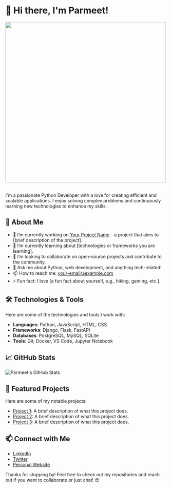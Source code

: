 # 👋 Hi there, I'm Parmeet!
<img src="https://user-images.githubusercontent.com/74038190/225813708-98b745f2-7d22-48cf-9150-083f1b00d6c9.gif" width="500">
<br><br>

I'm a passionate Python Developer with a love for creating efficient and scalable applications. I enjoy solving complex problems and continuously learning new technologies to enhance my skills.

## 🚀 About Me

- 🔭 I’m currently working on [Your Project Name](link-to-your-project) - a project that aims to [brief description of the project].
- 🌱 I’m currently learning about [technologies or frameworks you are learning].
- 👯 I’m looking to collaborate on open-source projects and contribute to the community.
- 💬 Ask me about Python, web development, and anything tech-related!
- 📫 How to reach me: [your-email@example.com](mailto:your-email@example.com)
- ⚡ Fun fact: I love [a fun fact about yourself, e.g., hiking, gaming, etc.].

## 🛠️ Technologies & Tools

Here are some of the technologies and tools I work with:

- **Languages**: Python, JavaScript, HTML, CSS
- **Frameworks**: Django, Flask, FastAPI
- **Databases**: PostgreSQL, MySQL, SQLite
- **Tools**: Git, Docker, VS Code, Jupyter Notebook

## 📈 GitHub Stats

![Parmeet's GitHub Stats](https://github-readme-stats.vercel.app/api?username=ParmeetBhamrah&show_icons=true&theme=radical)

## 🌟 Featured Projects

Here are some of my notable projects:

- [Project 1](link-to-your-project-1): A brief description of what this project does.
- [Project 2](link-to-your-project-2): A brief description of what this project does.
- [Project 3](link-to-your-project-3): A brief description of what this project does.

## 📫 Connect with Me

- [LinkedIn](your-linkedin-profile)
- [Twitter](your-twitter-profile)
- [Personal Website](your-website)

Thanks for stopping by! Feel free to check out my repositories and reach out if you want to collaborate or just chat! 😊
